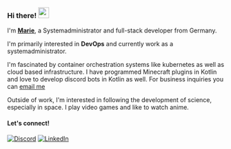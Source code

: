 ### Hi there! <img src="https://emojis.slackmojis.com/emojis/images/1536351075/4594/blob-wave.gif" width="25"/>

I'm [**Marie**](https://marylieh.social), a Systemadministrator and full-stack developer from Germany.

I'm primarily interested in **DevOps** and currently work as a systemadministrator.

I'm fascinated by container orchestration systems like kubernetes as well as cloud based infrastructure. I have programmed Minecraft plugins in Kotlin and love to develop discord bots in Kotlin as well. For business inquiries you can [email me](mailto:support@marylieh.social)

Outside of work, I'm interested in following the development of science, especially in space. I play video games and like to watch anime. 

#### Let's connect!
[<img alt="Discord" src="https://img.shields.io/badge/discord-5865f2?style=for-the-badge&logo=discord&logoColor=white" />](https://discord.gg/n5se9Qp8cw)
[<img alt="LinkedIn" src="https://img.shields.io/badge/LinkedIn-0a66c2?&style=for-the-badge&logo=LinkedIn&logoColor=white" />](www.linkedin.com/in/marylieh)